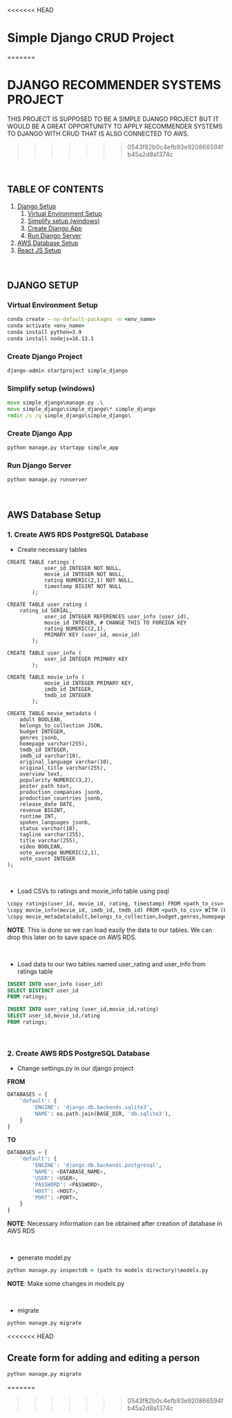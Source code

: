 
<<<<<<< HEAD
# Simple Django CRUD Project
=======
# DJANGO RECOMMENDER SYSTEMS PROJECT

THIS PROJECT IS SUPPOSED TO BE A SIMPLE DJANGO PROJECT BUT IT WOULD BE A GREAT OPPORTUNITY TO APPLY RECOMMENDER SYSTEMS TO DJANGO WITH CRUD THAT IS ALSO CONNECTED TO AWS.
<br>
>>>>>>> 0543f82b0c4efb93e920866594fb45a2d8a1374c

<br>

## TABLE OF CONTENTS
1. [Django Setup](#django_setup)
	1. [Virtual Environment Setup](#conda)
	2. [Simplify setup (windows)](#win_setup)
	3. [Create Django App](#django_app)
	4. [Run Django Server](#django_server)
2. [AWS Database Setup](#aws_db)
3. [React JS Setup](#react_setup)

<br>

## DJANGO SETUP <a name="django_setup"></a>
### Virtual Environment Setup <a name="conda"></a>
```cmd
conda create --no-default-packages -n <env_name>
conda activate <env_name>
conda install python=3.9
conda install nodejs=16.13.1
```

### Create Django Project <a name="django_proj"></a>
```cmd
django-admin startproject simple_django
```

### Simplify setup (windows) <a name="win_setup"></a>
```cmd
move simple_django\manage.py .\
move simple_django\simple_django\* simple_django
rmdir /s /q simple_django\simple_django\
```

### Create Django App <a name="django_app"></a>
```cmd
python manage.py startapp simple_app
```

### Run Django Server <a name="django_server"></a>
```cmd
python manage.py runserver
```

<br>

## AWS Database Setup <a name="aws_db"></a>

### 1. Create AWS RDS PostgreSQL Database
- Create necessary tables

```postgresql
CREATE TABLE ratings (
            user_id INTEGER NOT NULL,
            movie_id INTEGER NOT NULL,
            rating NUMERIC(2,1) NOT NULL,
            timestamp BIGINT NOT NULL
        );

CREATE TABLE user_rating (
   	rating_id SERIAL,
        	user_id INTEGER REFERENCES user_info (user_id),
        	movie_id INTEGER, # CHANGE THIS TO FOREIGN KEY
        	rating NUMERIC(2,1),
        	PRIMARY KEY (user_id, movie_id)
    	);

CREATE TABLE user_info (
            user_id INTEGER PRIMARY KEY
        );

CREATE TABLE movie_info (
            movie_id INTEGER PRIMARY KEY,
            imdb_id INTEGER,
            tmdb_id INTEGER
        );

CREATE TABLE movie_metadata (
	adult BOOLEAN,
	belongs_to_collection JSON,
	budget INTEGER,
	genres jsonb,
	homepage varchar(255),
	tmdb_id INTEGER,
	imdb_id varchar(10),
	original_language varchar(10),
	original_title varchar(255),
	overview text,
	popularity NUMERIC(3,2),
	poster_path text,
	production_companies jsonb, 
	production_countries jsonb,
	release_date DATE,
	revenue BIGINT,
	runtime INT,
	spoken_languages jsonb,
	status varchar(10),
	tagline varchar(255),
	title varchar(255),
	video BOOLEAN,
	vote_average NUMERIC(2,1),
	vote_count INTEGER
);
```

<br>

- Load CSVs to ratings and movie_info table using psql
```cmd
\copy ratings(user_id, movie_id, rating, timestamp) FROM <path_to_csv> WITH (FORMAT CSV, HEADER);
\copy movie_info(movie_id, imdb_id, tmdb_id) FROM <path_to_csv> WITH (FORMAT CSV, HEADER);
\copy movie_metadata(adult,belongs_to_collection,budget,genres,homepage,tmdb_id,imdb_id,original_language,original_title,overview,popularity,poster_path,production_companies,production_countries,release_date,revenue,runtime,spoken_languages,status,tagline,title,video,vote_average,vote_count) FROM 'C:\Users\rjome\simple_django_project\data\movies_metadata.csv' WITH (FORMAT CSV, HEADER, QUOTE '"');
```
**NOTE**: This is done so we can load easily the data to our tables. We can drop this later on to save space on AWS RDS.

<br>

- Load data to our two tables named user_rating and user_info from ratings table
```sql
INSERT INTO user_info (user_id)
SELECT DISTINCT user_id
FROM ratings;

INSERT INTO user_rating (user_id,movie_id,rating)
SELECT user_id,movie_id,rating
FROM ratings;
```

<br>

### 2. Create AWS RDS PostgreSQL Database

- Change settings.py in our django project

**FROM**
```python
DATABASES = {
    'default': {
        'ENGINE': 'django.db.backends.sqlite3',
        'NAME': os.path.join(BASE_DIR, 'db.sqlite3'),
    }
}
```
**TO**
```python
DATABASES = {
    'default': {
        'ENGINE': 'django.db.backends.postgresql',
        'NAME': <DATABASE_NAME>,
        'USER': <USER>,
        'PASSWORD': <PASSWORD>,
        'HOST': <HOST>,
        'PORT': <PORT>,
    }
}
```
**NOTE**: Necessary information can be obtained after creation of database in AWS RDS

<br>

- generate model.py
```cmd
python manage.py inspectdb > (path to models directory)\models.py
```
**NOTE**: Make some changes in models.py

<br>

- migrate
```cmd
python manage.py migrate
```

<<<<<<< HEAD
## Create form for adding and editing a person
```cmd
python manage.py migrate
```
=======
<br>






>>>>>>> 0543f82b0c4efb93e920866594fb45a2d8a1374c
